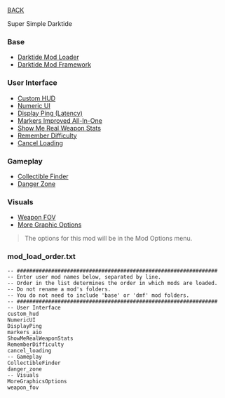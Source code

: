 
[BACK](..)

Super Simple Darktide

### Base
- [Darktide Mod Loader](https://www.nexusmods.com/warhammer40kdarktide/mods/19)
- [Darktide Mod Framework](https://www.nexusmods.com/warhammer40kdarktide/mods/8)

### User Interface
- [Custom HUD](https://www.nexusmods.com/warhammer40kdarktide/mods/10)
- [Numeric UI](https://www.nexusmods.com/warhammer40kdarktide/mods/14)
- [Display Ping (Latency)](https://www.nexusmods.com/warhammer40kdarktide/mods/460)
- [Markers Improved All-In-One](https://www.nexusmods.com/warhammer40kdarktide/mods/447)
- [Show Me Real Weapon Stats](https://www.nexusmods.com/warhammer40kdarktide/mods/235)
- [Remember Difficulty](https://www.nexusmods.com/warhammer40kdarktide/mods/490)
- [Cancel Loading](https://www.nexusmods.com/warhammer40kdarktide/mods/502)

### Gameplay
- [Collectible Finder](https://www.nexusmods.com/warhammer40kdarktide/mods/298)
- [Danger Zone](https://www.nexusmods.com/warhammer40kdarktide/mods/440)

### Visuals
- [Weapon FOV](https://www.nexusmods.com/warhammer40kdarktide/mods/222)
- [More Graphic Options](https://www.nexusmods.com/warhammer40kdarktide/mods/236)
> The options for this mod will be in the Mod Options menu.

### mod_load_order.txt
```
-- ################################################################
-- Enter user mod names below, separated by line.
-- Order in the list determines the order in which mods are loaded.
-- Do not rename a mod's folders.
-- You do not need to include 'base' or 'dmf' mod folders.
-- ################################################################
-- User Interface
custom_hud
NumericUI
DisplayPing
markers_aio
ShowMeRealWeaponStats
RememberDifficulty
cancel_loading
-- Gameplay
CollectibleFinder
danger_zone
-- Visuals
MoreGraphicsOptions
weapon_fov
```